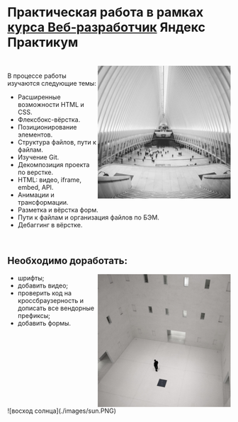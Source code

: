 # Практическая работа в рамках [курса Веб‑разработчик](https://practicum.yandex.ru/web/) Яндекс Практикум
<br/>
<img align="right" src="./images/cards-interliving.png" height="300" width="300">


В процессе работы изучаются следующие темы:

- Расширенные возможности HTML и CSS.
- Флексбокс-вёрстка.
- Позиционирование элементов.
- Структура файлов, пути к файлам.
- Изучение Git.
- Декомпозиция проекта по верстке.
- HTML: видео, iframe, embed, API.
- Анимации и трансформации.
- Разметка и вёрстка форм.
- Пути к файлам и организация файлов по БЭМ.
- Дебаггинг в вёрстке.

<br clear="right"/>

## Необходимо доработать:

<img align="right" src="./images/cards-question.png" height="300" width="300">

- шрифты;
- добавить видео;
- проверить код на кроссбраузерность и дописать все вендорные префиксы;
- добавить формы.

<br clear="right"/>
![восход солнца](./images/sun.PNG)


